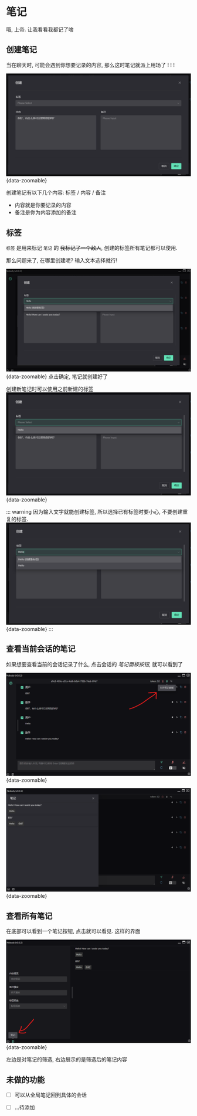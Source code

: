 # 笔记
哦, 上帝. 让我看看我都记了啥

## 创建笔记
当在聊天时, 可能会遇到你想要记录的内容, 那么这时笔记就派上用场了 ! ! !

![](./images/note-1.png){data-zoomable}

创建笔记有以下几个内容: 标签 / 内容 / 备注

* 内容就是你要记录的内容
* 备注是你为内容添加的备注

## 标签
`标签` 是用来标记 `笔记` 的 ~~我标记了一个敌人~~, 创建的标签所有笔记都可以使用.

那么问题来了, 在哪里创建呢? 输入文本选择就行!

![](./images/note-2.png){data-zoomable}
点击确定, 笔记就创建好了

创建新笔记时可以使用之前新建的标签
![](./images/note-3.png){data-zoomable}

::: warning
因为输入文字就能创建标签, 所以选择已有标签时要小心, 不要创建重复的标签.
![](./images/note-4.png){data-zoomable}
:::

## 查看当前会话的笔记
如果想要查看当前的会话记录了什么, 点击会话的 *笔记面板按钮*, 就可以看到了

![](./images/note-5.png){data-zoomable}

![](./images/note-6.png){data-zoomable}

## 查看所有笔记
在底部可以看到一个笔记按钮, 点击就可以看见. 这样的界面

![](./images/note-7.png){data-zoomable}

左边是对笔记的筛选, 右边展示的是筛选后的笔记内容

## 未做的功能
- [ ] 可以从全局笔记回到具体的会话
- [ ] ...待添加

